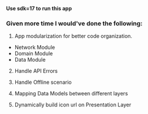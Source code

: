 

**Use sdk=17 to run this app**


### Given more time I would've done the following: 

1. App modularization for better code organization. 
  * Network Module 
  * Domain Module 
  * Data Module

2. Handle API Errors

3. Handle Offline scenario

4. Mapping Data Models between different layers

5. Dynamically build icon url on Presentation Layer

